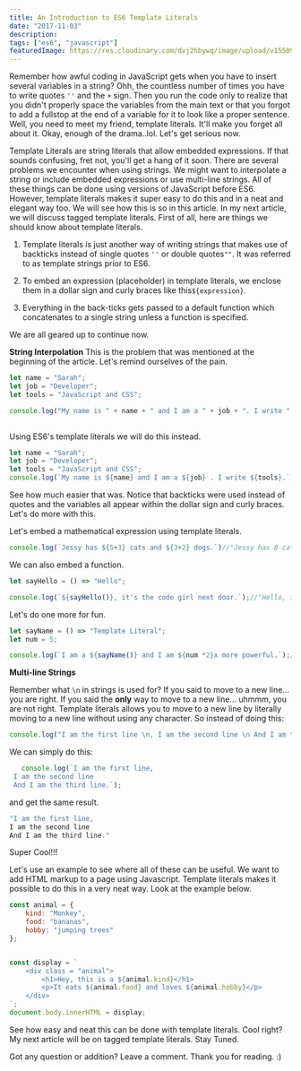 ```yaml
---
title: An Introduction to ES6 Template Literals 
date: "2017-11-03"
description: 
tags: ["es6", "javascript"]
featuredImage: https://res.cloudinary.com/dvj2hbywq/image/upload/v1550930072/potrait.jpg
---
```



Remember how awful coding in JavaScript gets when you have to insert several variables in a string? Ohh, the countless number of times you have to write quotes `''` and the `+` sign. Then you run the code only to realize that you didn't properly space the variables from the main text or that you forgot to add a fullstop at the end of a variable for it to look like a proper sentence. Well, you need to meet my friend, template literals. It'll make you forget all about it. Okay, enough of the drama..lol. Let's get serious now.

Template Literals are string literals that allow embedded expressions. If that sounds confusing, fret not, you'll get a hang of it soon. There are several problems we encounter when using strings. We might want to interpolate a string or include embedded expressions or use multi-line strings. All of these things can be done using versions of JavaScript before ES6. However, template literals makes it super easy to do this and in a neat and elegant way too. We will see how this is so in this article. In my next article, we will discuss tagged template literals. First of all, here are things we should know about template literals.

1. Template literals is just another way of writing strings that makes use of backticks instead of single quotes `''` or double quotes`""`. It was referred to as template strings prior to ES6.

2. To embed an expression (placeholder) in template literals, we enclose them in a dollar sign and curly braces like this`${expression}`.

3. Everything in the back-ticks gets passed to a default function which concatenates to a single string unless a function is specified.

We are all geared up to continue now.

<b>String Interpolation</b>
This is the problem that was mentioned at the beginning of the article. Let's remind ourselves of the pain.

```javascript
let name = "Sarah";
let job = "Developer";
let tools = "JavaScript and CSS";

console.log("My name is " + name + " and I am a " + job + ". I write " + tools + "." );//My name is Sarah and I am a Developer. I write JavaScript and CSS."
    
```
Using ES6's template literals we will do this instead.


```javascript
let name = "Sarah";
let job = "Developer";
let tools = "JavaScript and CSS";
console.log(`My name is ${name} and I am a ${job} . I write ${tools}.`);//My name is Sarah and I am a Developer. I write JavaScript and CSS."
```    
See how much easier that was. Notice that backticks were used instead of quotes and the variables all appear within the dollar sign and curly braces. Let's do more with this.

Let's embed a mathematical expression using template literals.

```javascript
console.log(`Jessy has ${5+3} cats and ${3+2} dogs.`)//"Jessy has 8 cats and 5 dogs."
```
We can also embed a function.

```javascript
let sayHello = () => "Hello";

console.log(`${sayHello()}, it's the code girl next door.`);//"Hello, it's the code girl next door."
```
Let's do one more for fun.

```javascript
let sayName = () => "Template Literal";
let num = 5;

console.log(`I am a ${sayName()} and I am ${num *2}x more powerful.`);//"I am a Template Literal and I am 10x more powerful."
```
<b>Multi-line Strings</b>

Remember  what `\n` in strings is used for? If you said to move to a new line... you are right. If you said the <b>only</b> way to move to a new line... uhmmm, you are not right. Template literals allows you to move to a new line by literally moving to a new line without using any character. So instead of doing this:

```javascript
console.log("I am the first line \n, I am the second line \n And I am the third line.");
```
We can simply do this:

```javascript
   console.log(`I am the first line,
 I am the second line
 And I am the third line.`);
```
and get the same result.

```javascript
"I am the first line,
I am the second line
And I am the third line."
```

Super Cool!!!

Let's use an example to see where all of these can be useful. We want to add HTML markup to a page using Javascript. Template literals makes it possible to do this in a very neat way. Look at the example below.

```javascript
const animal = {
    kind: "Monkey",
    food: "bananas", 
    hobby: "jumping trees"
};


const display = `
    <div class = "animal">
        <h1>Hey, this is a ${animal.kind}</h1>
        <p>It eats ${animal.food} and loves ${animal.hobby}</p>
    </div>
`;
document.body.innerHTML = display;
```
See how easy and neat this can be done with template literals. Cool right?
My next article will be on tagged template literals. Stay Tuned.

Got any question or addition? Leave a comment.
Thank you for reading. :)